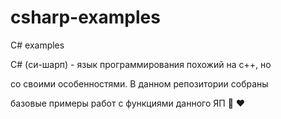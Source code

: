 # csharp-examples
C# examples

C# (си-шарп) - язык программирования похожий на c++, но

со своими особенностями. В данном репозитории собраны

базовые примеры работ с функциями данного ЯП :otter: :heart:
